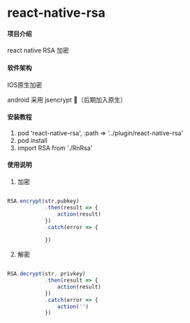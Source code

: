 # react-native-rsa

#### 项目介绍
react native RSA 加密

#### 软件架构
IOS原生加密

android 采用 jsencrypt （后期加入原生）


#### 安装教程

1. pod 'react-native-rsa', :path => '../plugin/react-native-rsa'
2. pod install
3. import RSA from './RnRsa'

#### 使用说明

1. 加密

```js

RSA.encrypt(str,pubkey)
            .then(result => {
                action(result)
            })
            .catch(error => {
               
            })

```

2. 解密

```js

RSA.decrypt(str, privkey)
            .then(result => {
                action(result)
            })
            .catch(error => {
                action('')
            })

```